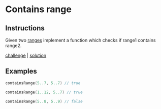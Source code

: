 # Contains range

## Instructions

Given two [ranges](https://kotlinlang.org/docs/ranges.html) implement a function which checks if range1 contains range2.

[challenge](challenge.kt) | [solution](solution.kt)

## Examples

```kotlin
containsRange(5..7, 5..7) // true

containsRange(1..12, 5..7) // true

containsRange(5..8, 5..9) // false
```


